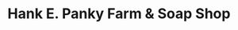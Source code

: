 ---
title: "Hank E. Panky Farm & Soap Shop"
url: /selma/hank-e-panky-farm-and-soap-shop/
shop: shop
---